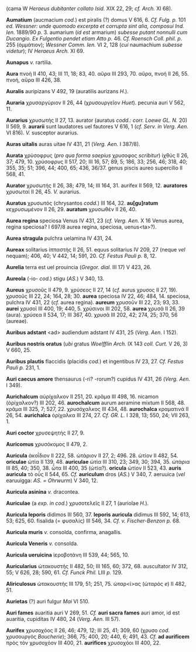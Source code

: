 (cama W *Heraeus dubitanter collato Isid.* XIX 22, 29; *cf. Arch.* XI
68).

**Aumatium** (aucmacium *cod.*) est piralis (?) domus V 616, 6. *Cf.
Fulg. p.* 101 *ed. Wessner: unde quomodo excerpta et corrupta sint alia,
composui Ind. Ien.* 1889/90 *p.* 3. aumarium (*id est* armarium)
*subesse putant nonnulli cum Ducangio. Ex Fulgentio pendet etiam Atto
p.* 46. *Cf. Roensch Coll. phil. p.* 255 (ὀμμάτιον); *Wessner Comm.
Ien.* VI 2, 128 (*cui* naumachium *subesse videtur*); IV *Heraeus Arch.*
XI 69.

**Aunapus** *v.* rartilia.

**Aura** πνοή II 410, 43; III 11, 18; 83, 40. αὔρα III 293, 70. αὔρα,
πνοή II 26, 55. πνοή, αὔρα III 426, 38.

**Auralis** auripizans V 492, 19 (auratilis aurizans *H.*).

**Auraria** χρυσαργύριον II 26, 44 (χρυσουργεῖον *Huet*). pecunia auri
V 562, 11.

**Aurarius** χρυσωτής II 27, 13. aurator (auratus *codd.: corr. Loewe
GL. N.* 20) II 569, 9. **aurarii** sunt laudatores uel fautores V 616, 1
(*cf. Serv. in Verg. Aen.* VI 816). *V.* susceptor aurarius.

**Auras uitalis** auras uitae IV 431, 21 (*Verg. Aen.* I 387/8).

**Aurata** χρύσοφρυς (*pro qua forma saepius* χρυσοφος *scribitur*)
ἰχθύς II 26, 37; 479, 10. χρύσοφρυς II 517, 20; III 16, 57; 89, 5; 186,
33; 256, 46; 318, 40; 355, 35; 51; 396, 44; 400, 65; 436, 36/37. genus
piscis aureo supercilio II 568, 41.

**Aurator** χρυσωτής II 26, 38; 479, 14; III 164, 31. aurifex II 569,
12. **auratores** χρυσωταί II 26, 45. *V.* aurarius.

**Auratus** χρυσωτός (chrysantos *codd.*) III 164, 32. **au[gu]ratum**
κεχρυσωμένον II 26, 29. **auratum** χρυσωθέν II 26, 40.

**Aurea regina** speciosa Venus IV 431, 23 (*cf. Verg. Aen.* X 16 Venus
aurea, regina speciosa? I 697/8 aurea regina, speciosa, uenus\<ta\>?).

**Aurea stragula** pulchra uelamina IV 431, 24.

**Aureax** solitarius ἱππαστής II 26, 51. equus solitarius IV 209, 27
(neque *vel* nequam); 406, 40; V 442, 14; 591, 20. *Cf. Festus Pauli p.*
8, 12.

**Aurelia** terra est uel prouincia (*Gregor. dial.* III 17) V 423,
26.

**Aureola** (-io- *cod.*) stigu (*AS.*) V 340, 13.

**Aureus** χρυσοῦς II 479, 9. χρύσεος II 27, 14 (*cf.* aurus χρυσος II
27, 19). χρυσοῦς III 22, 24; 164, 28; 30. **aurea** speciosa IV 22, 46;
484, 14. speciosa, pulchra IV 431, 22 (*cf.* aurea regina). **aureum**
χρυσοῦν III 22, 23; 93, 33. **aurei** χρυσοῖ III 400, 19; 440, 5.
χρύσινοι III 202, 58. **aurea** χρυσᾶ II 26, 39 (aura). χρύσεα II 534,
17; III 367, 40. χρυσᾶ III 202, 42; 274, 25; 370, 56 (aureae).

**Auribus adstant** \<ad\> audiendum adstant IV 431, 25 (*Verg. Aen.*
I 152).

**Auribus nostris oratus** (*ubi* gratus *Woelfflin Arch.* IX 143 *coll.
Curt.* V 26, 3) V 660, 25.

**Auribus plautis** flaccidis (placidis *cod.*) et ingentibus IV 23, 27.
*Cf. Festus Pauli p.* 231, 1.

**Auri caecus amore** thensaurus (-ri? -rorum?) cupidus IV 431, 26
(*Verg. Aen.* I 349).

**Aurichalcum** αὐρίχαλκον II 251, 20. κρᾶμα III 498, 16. nicamon
(ὀρίχαλκον?) III 202, 46. **aurochalcum** aurum aeramine mixtum II 568,
48. κρᾶμα III 325, 7; 527, 22. χρυσόχαλκος III 434, 48. **aurochalca**
κραματινά II 26, 54. **aurichalca** ὀρίχαλκα III 274, 27. *Cf. GR. L.* I
328, 13; 550, 24; VII 263, 1.

**Auri coctor** χρυσεψητής II 27, 9.

**Auricomus** χρυσόκομος II 479, 2.

**Auricula** ἀκοΐδιον II 222, 58. ὠτάριον II 27, 2; 496. 28. ὠτίον II
482, 54. **oriculae** ὠτία II 139, 48. **auriculae** ὠτία III 310, 23;
349, 30; 394, 35. ὠτάρια III 85, 40; 350, 38. ὦτα III 400, 35 (ὠτία?).
**oricula** ὠτίον II 523, 43. **auris auricula** τὸ οὖς II 544, 65. *Cf.*
**auriculum** dros (*AS.*) V 340, 7. aeruuica (*vel* earuuigga: *AS. =
Ohrwurm*) V 340, 12.

**Auricula asinina** *v.* dracontea.

**Auriculae** (a *exp. in cod.*) χρυσοτελεῖς II 27, 1 (auriolae *H.*).

**Auricula leporis** didimos III 560, 37. **leporis auricula** didimus
III 592, 14; 613, 53; 625, 60. fisalida (= φυσαλίς) III 546, 34. *Cf. v.
Fischer-Benzon p.* 68.

**Auricula muris** *v.* consolda, confirma, anagallis.

**Auricula Veneris** *v.* consolda.

**Auricula ueruicina** ἱεροβοτάνη III 539, 44; 565, 10.

**Auricularius** ὠτακουστής II 482, 50; III 165, 60; 372, 68.
auscultator IV 312, 55; V 626, 28; 590, 61. *Cf. Funck Phil.* LIII *p.*
129.

**Aliriculosus** ὠτακουστής III 179, 51; 251, 75. ὠταρ\<ί\>ας (ὠταρός
*e*) II 482, 51.

**Aurietas** (?) auri fulgur *Mai* VI 510.

**Auri fames** auaritia auri V 269, 51. *Cf.* **auri sacra fames** auri
amor, id est auaritia, cupiditas IV 480, 24 (*Verg. Aen.* III 57).

**Aurifex** χρυσοχόος II 26, 46; 479, 12; III 25, 41; 309, 60 (χρυσο
*cod.* χρυσουργός *Boucherie*); 366, 75; 400, 20; 440, 6; 491, 43.
*Cf.* **ad aurificem** πρὸς τὸν χρυσοχόον III 400, 21. **aurifices**
χρυσοχόοι III 400, 22.
